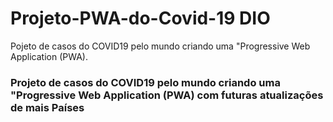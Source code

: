 # Projeto-PWA-do-Covid-19 DIO
Pojeto de casos do COVID19 pelo mundo criando uma "Progressive Web Application (PWA).

### Projeto de casos do COVID19 pelo mundo criando uma "Progressive Web Application (PWA) com futuras atualizações de mais Países
